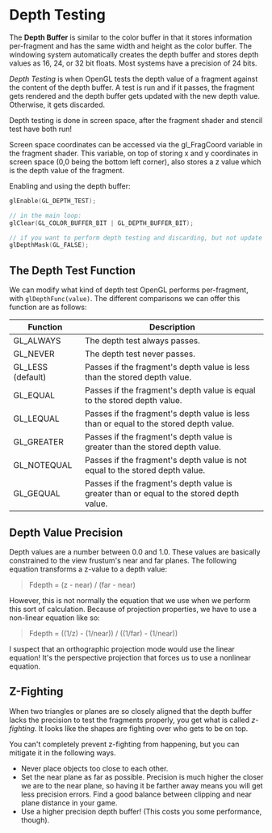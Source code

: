 # Depth Testing

The __Depth Buffer__ is similar to the color buffer in that it stores information per-fragment and has the same width and height as the color buffer. The windowing system automatically creates the depth buffer and stores depth values as 16, 24, or 32 bit floats. Most systems have a precision of 24 bits.

*Depth Testing* is when OpenGL tests the depth value of a fragment against the content of the depth buffer. A test is run and if it passes, the fragment gets rendered and the depth buffer gets updated with the new depth value. Otherwise, it gets discarded.

Depth testing is done in screen space, after the fragment shader and stencil test have both run!

Screen space coordinates can be accessed via the gl_FragCoord variable in the fragment shader. This variable, on top of storing x and y coordinates in screen space (0,0 being the bottom left corner), also stores a z value which is the depth value of the fragment.

Enabling and using the depth buffer:
```c++
glEnable(GL_DEPTH_TEST);

// in the main loop:
glClear(GL_COLOR_BUFFER_BIT | GL_DEPTH_BUFFER_BIT);

// if you want to perform depth testing and discarding, but not update the depth buffer, use this:
glDepthMask(GL_FALSE);
```

## The Depth Test Function

We can modify what kind of depth test OpenGL performs per-fragment, with `glDepthFunc(value)`. The different comparisons we can offer this function are as follows:

| Function          | Description                                                                              |
| ----------------- | ---------------------------------------------------------------------------------------- |
| GL_ALWAYS         | The depth test always passes.                                                            |
| GL_NEVER          | The depth test never passes.                                                             |
| GL_LESS (default) | Passes if the fragment's depth value is less than the stored depth value.                |
| GL_EQUAL          | Passes if the fragment's depth value is equal to the stored depth value.                 |
| GL_LEQUAL         | Passes if the fragment's depth value is less than or equal to the stored depth value.    |
| GL_GREATER        | Passes if the fragment's depth value is greater than the stored depth value.             |
| GL_NOTEQUAL       | Passes if the fragment's depth value is not equal to the stored depth value.             |
| GL_GEQUAL         | Passes if the fragment's depth value is greater than or equal to the stored depth value. |

## Depth Value Precision

Depth values are a number between 0.0 and 1.0. These values are basically constrained to the view frustum's near and far planes. The following equation transforms a z-value to a depth value:

> Fdepth = (z - near) / (far - near)

However, this is not normally the equation that we use when we perform this sort of calculation. Because of projection properties, we have to use a non-linear equation like so:

> Fdepth = ((1/z) - (1/near)) / ((1/far) - (1/near))

I suspect that an orthographic projection mode would use the linear equation! It's the perspective projection that forces us to use a nonlinear equation.

## Z-Fighting

When two triangles or planes are so closely aligned that the depth buffer lacks the precision to test the fragments properly, you get what is called *z-fighting*. It looks like the shapes are fighting over who gets to be on top.

You can't completely prevent z-fighting from happening, but you can mitigate it in the following ways.
* Never place objects too close to each other.
* Set the near plane as far as possible. Precision is much higher the closer we are to the near plane, so having it be farther away means you will get less precision errors. Find a good balance between clipping and near plane distance in your game.
* Use a higher precision depth buffer! (This costs you some performance, though).